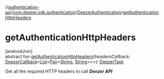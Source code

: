 //[authentication-api](../../../index.md)/[com.deezer.sdk.authentication](../index.md)/[DeezerAuthentication](index.md)/[getAuthenticationHttpHeaders](get-authentication-http-headers.md)

# getAuthenticationHttpHeaders

[androidJvm]\
abstract fun [getAuthenticationHttpHeaders](get-authentication-http-headers.md)(headersCallback: [DeezerCallback](../../../../../common-api/common-api/com.deezer.sdk.common/-deezer-callback/index.md)&lt;[List](https://kotlinlang.org/api/latest/jvm/stdlib/kotlin.collections/-list/index.html)&lt;[Pair](https://kotlinlang.org/api/latest/jvm/stdlib/kotlin/-pair/index.html)&lt;[String](https://kotlinlang.org/api/latest/jvm/stdlib/kotlin/-string/index.html), [String](https://kotlinlang.org/api/latest/jvm/stdlib/kotlin/-string/index.html)&gt;&gt;&gt;): [DeezerTask](../../../../../common-api/common-api/com.deezer.sdk.common/-deezer-task/index.md)

Get all the required HTTP headers to call ***Deezer API***
